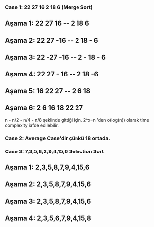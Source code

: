 
### Case 1: 22 27 16 2 18 6 (Merge Sort)
## Aşama 1: 22 27 16  --  2 18 6
## Aşama 2: 22 27 -16 -- 2 18 - 6
## Aşama 3: 22 -27 -16 -- 2 - 18 - 6
## Aşama 4: 22 27 - 16 -- 2 18 -6
## Aşama 5: 16 22 27 -- 2 6 18  
## Aşama 6: 2 6 16 18 22 27
n - n/2 - n/4 - n/8 şeklinde gittiği için. 2^x=n 'den o(log(n)) olarak time complexity iafde edilebilir.

### Case 2: Average Case'dir çünkü 18 ortada.

### Case 3: 7,3,5,8,2,9,4,15,6  Selection Sort
## Aşama 1: 2,3,5,8,7,9,4,15,6
## Aşama 2: 2,3,5,8,7,9,4,15,6
## Aşama 3: 2,3,5,8,7,9,4,15,6
## Aşama 4: 2,3,5,6,7,9,4,15,8